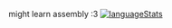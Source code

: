might learn assembly :3
[![languageStats](https://github-readme-stats-git-masterrstaa-rickstaa.vercel.app/api/top-langs/?username=fugni&layout=compact&theme=radical)](https://github.com/fugni)
